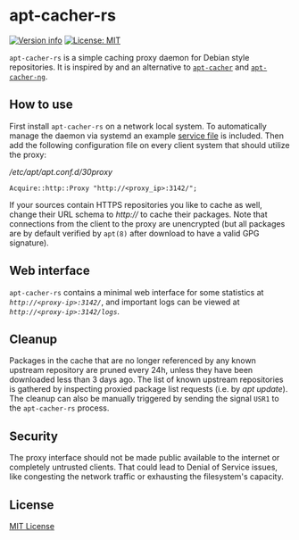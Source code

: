 # apt-cacher-rs

[![Version info](https://img.shields.io/crates/v/apt-cacher-rs.svg)](https://crates.io/crates/apt-cacher-rs)
[![License: MIT](https://img.shields.io/badge/License-MIT-blue.svg)](LICENSE?raw=true)

`apt-cacher-rs` is a simple caching proxy daemon for Debian style repositories.
It is inspired by and an alternative to [`apt-cacher`](https://salsa.debian.org/LeePen/apt-cacher) and [`apt-cacher-ng`](https://www.unix-ag.uni-kl.de/~bloch/acng/).

## How to use

First install `apt-cacher-rs` on a network local system.
To automatically manage the daemon via systemd an example [service file](apt-cacher-rs.service) is included.
Then add the following configuration file on every client system that should utilize the proxy:

*/etc/apt/apt.conf.d/30proxy*
```
Acquire::http::Proxy "http://<proxy_ip>:3142/";
```

If your sources contain HTTPS repositories you like to cache as well, change their URL schema to *http://* to cache their packages.
Note that connections from the client to the proxy are unencrypted (but all packages are by default verified by `apt(8)` after download to have a valid GPG signature).

## Web interface

`apt-cacher-rs` contains a minimal web interface for some statistics at *`http://<proxy-ip>:3142/`*, and important logs can be viewed at *`http://<proxy-ip>:3142/logs`*.

## Cleanup

Packages in the cache that are no longer referenced by any known upstream repository are pruned every 24h, unless they have been downloaded less than 3 days ago.
The list of known upstream repositories is gathered by inspecting proxied package list requests (i.e. by *apt update*).
The cleanup can also be manually triggered by sending the signal `USR1` to the `apt-cacher-rs` process.

## Security

The proxy interface should not be made public available to the internet or completely untrusted clients.
That could lead to Denial of Service issues, like congesting the network traffic or exhausting the filesystem's capacity.

## License

[MIT License](LICENSE?raw=true)
